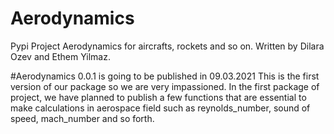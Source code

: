 # Aerodynamics
Pypi Project Aerodynamics for aircrafts, rockets and so on. 
Written by Dilara Ozev and Ethem Yilmaz.

#Aerodynamics 0.0.1 is going to be published in 09.03.2021
This is the first version of our package so we are very impassioned. In the first package of project, we have planned to publish a few functions 
that are essential to make calculations in aerospace field such as reynolds_number, sound of speed, mach_number and so forth.
